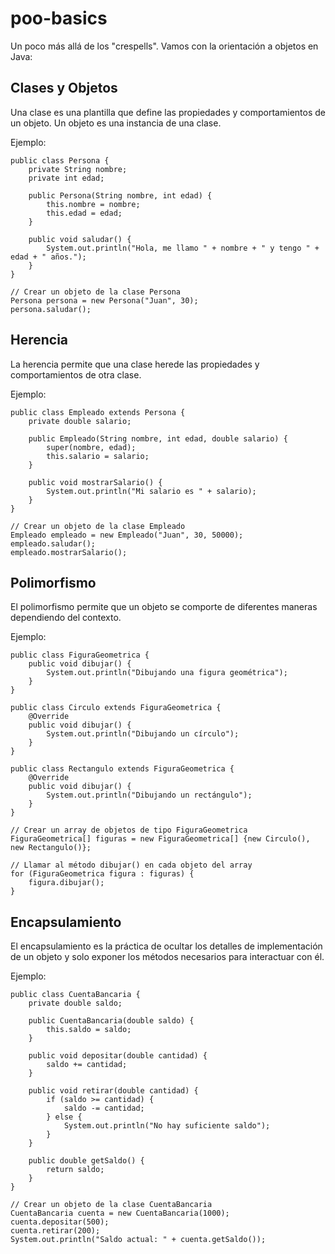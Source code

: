 # poo-basics

Un poco más allá de los "crespells". Vamos con la orientación a objetos en Java:

## Clases y Objetos
Una clase es una plantilla que define las propiedades y comportamientos de un objeto. Un objeto es una instancia de una clase.

Ejemplo:
```
public class Persona {
    private String nombre;
    private int edad;

    public Persona(String nombre, int edad) {
        this.nombre = nombre;
        this.edad = edad;
    }

    public void saludar() {
        System.out.println("Hola, me llamo " + nombre + " y tengo " + edad + " años.");
    }
}

// Crear un objeto de la clase Persona
Persona persona = new Persona("Juan", 30);
persona.saludar();
```

## Herencia
La herencia permite que una clase herede las propiedades y comportamientos de otra clase.

Ejemplo:
```
public class Empleado extends Persona {
    private double salario;

    public Empleado(String nombre, int edad, double salario) {
        super(nombre, edad);
        this.salario = salario;
    }

    public void mostrarSalario() {
        System.out.println("Mi salario es " + salario);
    }
}

// Crear un objeto de la clase Empleado
Empleado empleado = new Empleado("Juan", 30, 50000);
empleado.saludar();
empleado.mostrarSalario();
```

## Polimorfismo
El polimorfismo permite que un objeto se comporte de diferentes maneras dependiendo del contexto.

Ejemplo:
```
public class FiguraGeometrica {
    public void dibujar() {
        System.out.println("Dibujando una figura geométrica");
    }
}

public class Circulo extends FiguraGeometrica {
    @Override
    public void dibujar() {
        System.out.println("Dibujando un círculo");
    }
}

public class Rectangulo extends FiguraGeometrica {
    @Override
    public void dibujar() {
        System.out.println("Dibujando un rectángulo");
    }
}

// Crear un array de objetos de tipo FiguraGeometrica
FiguraGeometrica[] figuras = new FiguraGeometrica[] {new Circulo(), new Rectangulo()};

// Llamar al método dibujar() en cada objeto del array
for (FiguraGeometrica figura : figuras) {
    figura.dibujar();
}
```

## Encapsulamiento
El encapsulamiento es la práctica de ocultar los detalles de implementación de un objeto y solo exponer los métodos necesarios para interactuar con él.

Ejemplo:
```
public class CuentaBancaria {
    private double saldo;

    public CuentaBancaria(double saldo) {
        this.saldo = saldo;
    }

    public void depositar(double cantidad) {
        saldo += cantidad;
    }

    public void retirar(double cantidad) {
        if (saldo >= cantidad) {
            saldo -= cantidad;
        } else {
            System.out.println("No hay suficiente saldo");
        }
    }

    public double getSaldo() {
        return saldo;
    }
}

// Crear un objeto de la clase CuentaBancaria
CuentaBancaria cuenta = new CuentaBancaria(1000);
cuenta.depositar(500);
cuenta.retirar(200);
System.out.println("Saldo actual: " + cuenta.getSaldo());
```
